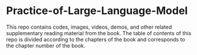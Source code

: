 # Practice-of-Large-Language-Model
This repo contains codes, images, videos, demos, and other related supplementary reading material from the book. The table of contents of this repo is divided according to the chapters of the book and corresponds to the chapter number of the book.

